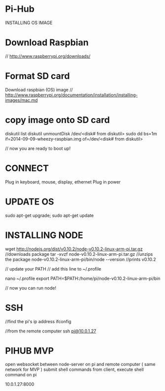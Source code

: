 # Pi-Hub
INSTALLING OS IMAGE

# Download Raspbian
// http://www.raspberrypi.org/downloads/

# Format SD card
Download raspbian (OS) image
// http://www.raspberrypi.org/documentation/installation/installing-images/mac.md

# copy image onto SD card
diskutil list
diskutil unmountDisk /dev/<disk# from diskutil>
sudo dd bs=1m if=2014-09-09-wheezy-raspbian.img of=/dev/<disk# from diskutil>

// now you are ready to boot up!


# CONNECT

Plug in keyboard, mouse, display, ethernet
Plug in power


# UPDATE OS

sudo apt-get upgrade;
sudo apt-get update


# INSTALLING NODE

wget http://nodejs.org/dist/v0.10.2/node-v0.10.2-linux-arm-pi.tar.gz //downloads package
tar -xvzf node-v0.10.2-linux-arm-pi.tar.gz //unzips the package
node-v0.10.2-linux-arm-pi/bin/node --version //prints v0.10.2

// update your PATH
// add this line to ~/.profile

nano ~/.profile
export PATH=$PATH:/home/pi/node-v0.10.2-linux-arm-pi/bin

// now you can run node!

# SSH

//find the pi's ip address
ifconfig

//from the remote computer
ssh pi@10.0.1.27


# PIHUB MVP
open websocket between node-server on pi and remote computer ( same network for MVP )
submit shell commands from client, execute shell command on pi

10.0.1.27:8000
